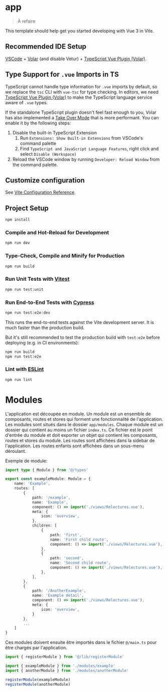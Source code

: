 # app

> À refaire

This template should help get you started developing with Vue 3 in Vite.

## Recommended IDE Setup

[VSCode](https://code.visualstudio.com/) + [Volar](https://marketplace.visualstudio.com/items?itemName=Vue.volar) (and disable Vetur) + [TypeScript Vue Plugin (Volar)](https://marketplace.visualstudio.com/items?itemName=Vue.vscode-typescript-vue-plugin).

## Type Support for `.vue` Imports in TS

TypeScript cannot handle type information for `.vue` imports by default, so we replace the `tsc` CLI with `vue-tsc` for type checking. In editors, we need [TypeScript Vue Plugin (Volar)](https://marketplace.visualstudio.com/items?itemName=Vue.vscode-typescript-vue-plugin) to make the TypeScript language service aware of `.vue` types.

If the standalone TypeScript plugin doesn't feel fast enough to you, Volar has also implemented a [Take Over Mode](https://github.com/johnsoncodehk/volar/discussions/471#discussioncomment-1361669) that is more performant. You can enable it by the following steps:

1. Disable the built-in TypeScript Extension
   1. Run `Extensions: Show Built-in Extensions` from VSCode's command palette
   2. Find `TypeScript and JavaScript Language Features`, right click and select `Disable (Workspace)`
2. Reload the VSCode window by running `Developer: Reload Window` from the command palette.

## Customize configuration

See [Vite Configuration Reference](https://vitejs.dev/config/).

## Project Setup

```sh
npm install
```

### Compile and Hot-Reload for Development

```sh
npm run dev
```

### Type-Check, Compile and Minify for Production

```sh
npm run build
```

### Run Unit Tests with [Vitest](https://vitest.dev/)

```sh
npm run test:unit
```

### Run End-to-End Tests with [Cypress](https://www.cypress.io/)

```sh
npm run test:e2e:dev
```

This runs the end-to-end tests against the Vite development server.
It is much faster than the production build.

But it's still recommended to test the production build with `test:e2e` before deploying (e.g. in CI environments):

```sh
npm run build
npm run test:e2e
```

### Lint with [ESLint](https://eslint.org/)

```sh
npm run lint
```

# Modules

L'application est découpée en module. Un module est un ensemble de composants, routes et stores qui forment une fonctionnalité de l'application.
Les modules sont situés dans le dossier `app/modules`. Chaque module est un dossier qui contient au moins un fichier `index.ts`. Ce fichier est le point d'entrée du module et doit exporter un objet qui contient les composants, routes et stores du module.
Les routes sont affichées dans la sidebar de l'application. Les routes enfants sont affichées dans un sous-menu déroulant.

Exemple de module:

```ts
import type { Module } from '@/types'

export const exampleModule: Module = {
    name: 'Example',
    routes: [
        {
            path: '/example',
            name: 'Example',
            component: () => import('./views/Relectures.vue'),
            meta: {
                icon: 'overview',
            },
            children: [
                {
                    path: 'first',
                    name: 'First child route',
                    component: () => import('./views/Relectures.vue'),
                },
                {
                    path: 'second',
                    name: 'Second child route',
                    component: () => import('./views/Relectures.vue'),
                },
            ],
        },
        {
            path: '/AnotherExample',
            name: 'Example detail',
            component: () => import('./views/Relectures.vue'),
            meta: {
                icon: 'overview',
            }
        },
        ...
    ]
}
```

Ces modules doivent ensuite être importés dans le fichier `@/main.ts` pour être chargés par l'application.

```ts
import { registerModule } from '@/lib/registerModule'

import { exampleModule } from './modules/example'
import { anotherModule } from './modules/anotherModule'

registerModule(exampleModule)
registerModule(anotherModule)
```
